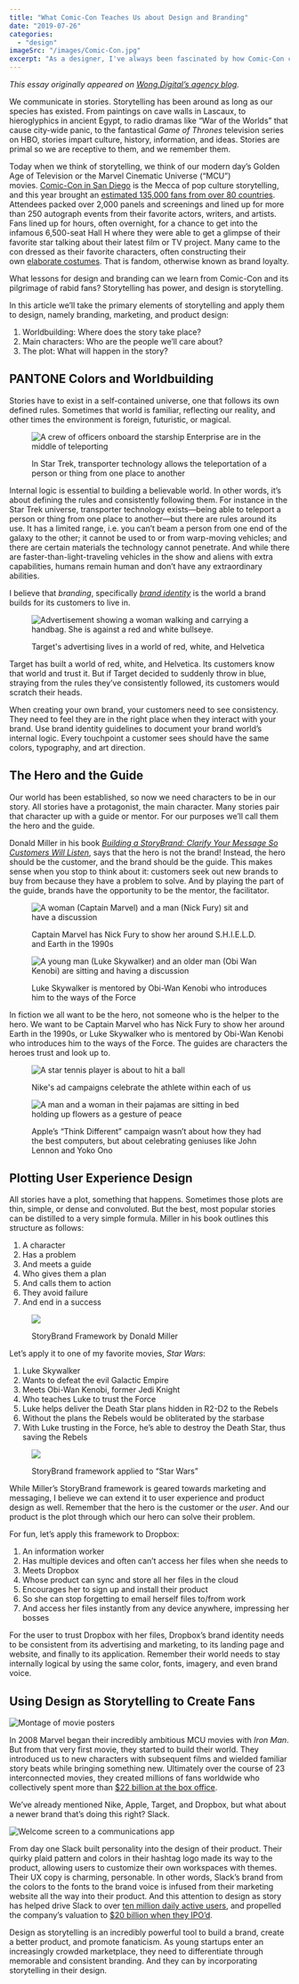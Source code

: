 ```yaml
---
title: "What Comic-Con Teaches Us about Design and Branding"
date: "2019-07-26"
categories: 
  - "design"
imageSrc: "/images/Comic-Con.jpg"
excerpt: "As a designer, I've always been fascinated by how Comic-Con creates such passionate brand loyalty. By examining the core elements of storytelling - from worldbuilding to character development - we can apply these same principles to create more compelling brands and products. Here's what I learned from studying one of pop culture's biggest phenomena."
---
```


_This essay originally appeared on_ [_Wong.Digital’s agency blog_](https://wong.digital/blog/what-comic-con-teaches-us-about-design-and-branding/)_._

We communicate in stories. Storytelling has been around as long as our species has existed. From paintings on cave walls in Lascaux, to hieroglyphics in ancient Egypt, to radio dramas like “War of the Worlds” that cause city-wide panic, to the fantastical _Game of Thrones_ television series on HBO, stories impart culture, history, information, and ideas. Stories are primal so we are receptive to them, and we remember them.

Today when we think of storytelling, we think of our modern day’s Golden Age of Television or the Marvel Cinematic Universe (“MCU”) movies. [Comic-Con in San Diego](https://www.comic-con.org/cci) is the Mecca of pop culture storytelling, and this year brought an [estimated 135,000 fans from over 80 countries](https://visitsandiego.com/2019/07/breaking-down-comic-con-2019-numbers). Attendees packed over 2,000 panels and screenings and lined up for more than 250 autograph events from their favorite actors, writers, and artists. Fans lined up for hours, often overnight, for a chance to get into the infamous 6,500-seat Hall H where they were able to get a glimpse of their favorite star talking about their latest film or TV project. Many came to the con dressed as their favorite characters, often constructing their own [elaborate costumes](https://cosplay.kotaku.com/our-favorite-cosplay-from-san-diego-comic-con-2019-1836712298). That is fandom, otherwise known as brand loyalty.

What lessons for design and branding can we learn from Comic-Con and its pilgrimage of rabid fans? Storytelling has power, and design is storytelling.

In this article we’ll take the primary elements of storytelling and apply them to design, namely branding, marketing, and product design:

1. Worldbuilding: Where does the story take place?
2. Main characters: Who are the people we’ll care about?
3. The plot: What will happen in the story?​

## PANTONE Colors and Worldbuilding

Stories have to exist in a self-contained universe, one that follows its own defined rules. Sometimes that world is familiar, reflecting our reality, and other times the environment is foreign, futuristic, or magical.

<figure>

![A crew of officers onboard the starship Enterprise are in the middle of teleporting](/images/ST-Transporter-1024x576.jpeg)

<figcaption>

In Star Trek, transporter technology allows the teleportation of a person or thing from one place to another

</figcaption>

</figure>

Internal logic is essential to building a believable world. In other words, it’s about defining the rules and consistently following them. For instance in the Star Trek universe, transporter technology exists—being able to teleport a person or thing from one place to another—but there are rules around its use. It has a limited range, i.e. you can’t beam a person from one end of the galaxy to the other; it cannot be used to or from warp-moving vehicles; and there are certain materials the technology cannot penetrate. And while there are faster-than-light-traveling vehicles in the show and aliens with extra capabilities, humans remain human and don’t have any extraordinary abilities.

I believe that _branding_, specifically [_brand identity_](https://wong.digital/blog/you-dont-need-a-logo-you-need-a-brand-identity/) is the world a brand builds for its customers to live in.

<figure>

![Advertisement showing a woman walking and carrying a handbag. She is against a red and white bullseye.](/images/TargetAd-792x1024.jpeg)

<figcaption>

Target's advertising lives in a world of red, white, and Helvetica

</figcaption>

</figure>

Target has built a world of red, white, and Helvetica. Its customers know that world and trust it. But if Target decided to suddenly throw in blue, straying from the rules they’ve consistently followed, its customers would scratch their heads.

When creating your own brand, your customers need to see consistency. They need to feel they are in the right place when they interact with your brand. Use brand identity guidelines to document your brand world’s internal logic. Every touchpoint a customer sees should have the same colors, typography, and art direction.

## The Hero and the Guide

Our world has been established, so now we need characters to be in our story. All stories have a protagonist, the main character. Many stories pair that character up with a guide or mentor. For our purposes we’ll call them the hero and the guide.

Donald Miller in his book [_Building a StoryBrand: Clarify Your Message So Customers Will Listen_](https://buildingastorybrand.com/), says that the hero is not the brand! Instead, the hero should be the customer, and the brand should be the guide. This makes sense when you stop to think about it: customers seek out new brands to buy from because they have a problem to solve. And by playing the part of the guide, brands have the opportunity to be the mentor, the facilitator.

<figure>

![A woman (Captain Marvel) and a man (Nick Fury) sit and have a discussion](/images/CaptainMarvelStill-1024x425.jpeg)

<figcaption>

Captain Marvel has Nick Fury to show her around S.H.I.E.L.D. and Earth in the 1990s

</figcaption>

</figure>

<figure>

![A young man (Luke Skywalker) and an older man (Obi Wan Kenobi) are sitting and having a discussion](/images/StarWarsStill-1024x425.jpeg)

<figcaption>

Luke Skywalker is mentored by Obi-Wan Kenobi who introduces him to the ways of the Force

</figcaption>

</figure>

In fiction we all want to be the hero, not someone who is the helper to the hero. We want to be Captain Marvel who has Nick Fury to show her around Earth in the 1990s, or Luke Skywalker who is mentored by Obi-Wan Kenobi who introduces him to the ways of the Force. The guides are characters the heroes trust and look up to.

<figure>

![A star tennis player is about to hit a ball](/images/NikeAd-1024x576.jpeg)

<figcaption>

Nike's ad campaigns celebrate the athlete within each of us

</figcaption>

</figure>

<figure>

![A man and a woman in their pajamas are sitting in bed holding up flowers as a gesture of peace](/images/AppleAd-664x1024.jpeg)

<figcaption>

Apple’s “Think Different” campaign wasn’t about how they had the best computers, but about celebrating geniuses like John Lennon and Yoko Ono

</figcaption>

</figure>

## Plotting User Experience Design

All stories have a plot, something that happens. Sometimes those plots are thin, simple, or dense and convoluted. But the best, most popular stories can be distilled to a very simple formula. Miller in his book outlines this structure as follows:

1. A character
2. Has a problem
3. And meets a guide
4. Who gives them a plan
5. And calls them to action
6. They avoid failure
7. And end in a success

<figure>

![](/images/StoryBrand-1024x528.png)

<figcaption>

StoryBrand Framework by Donald Miller

</figcaption>

</figure>

Let’s apply it to one of my favorite movies, _Star Wars_:

1. Luke Skywalker
2. Wants to defeat the evil Galactic Empire
3. Meets Obi-Wan Kenobi, former Jedi Knight
4. Who teaches Luke to trust the Force
5. Luke helps deliver the Death Star plans hidden in R2-D2 to the Rebels
6. Without the plans the Rebels would be obliterated by the starbase
7. With Luke trusting in the Force, he’s able to destroy the Death Star, thus saving the Rebels

<figure>

![](/images/StoryBrandStarWars-1024x528.png)

<figcaption>

StoryBrand framework applied to “Star Wars”

</figcaption>

</figure>

While Miller’s StoryBrand framework is geared towards marketing and messaging, I believe we can extend it to user experience and product design as well. Remember that the hero is the customer or the _user_. And our product is the plot through which our hero can solve their problem.

For fun, let’s apply this framework to Dropbox:

1. An information worker
2. Has multiple devices and often can’t access her files when she needs to
3. Meets Dropbox
4. Whose product can sync and store all her files in the cloud
5. Encourages her to sign up and install their product
6. So she can stop forgetting to email herself files to/from work
7. And access her files instantly from any device anywhere, impressing her bosses

For the user to trust Dropbox with her files, Dropbox’s brand identity needs to be consistent from its advertising and marketing, to its landing page and website, and finally to its application. Remember their world needs to stay internally logical by using the same color, fonts, imagery, and even brand voice.

## Using Design as Storytelling to Create Fans

![Montage of movie posters](/images/MarvelCinematicUniverse-1024x576.jpeg)

In 2008 Marvel began their incredibly ambitious MCU movies with _Iron Man_. But from that very first movie, they started to build their world. They introduced us to new characters with subsequent films and wielded familiar story beats while bringing something new. Ultimately over the course of 23 interconnected movies, they created millions of fans worldwide who collectively spent more than [$22 billion at the box office](https://www.boxofficemojo.com/franchises/chart/?id=avengers.htm).

We’ve already mentioned Nike, Apple, Target, and Dropbox, but what about a newer brand that’s doing this right? Slack.

![Welcome screen to a communications app](/images/Slack-1024x573.png)

From day one Slack built personality into the design of their product. Their quirky plaid pattern and colors in their hashtag logo made its way to the product, allowing users to customize their own workspaces with themes. Their UX copy is charming, personable. In other words, Slack’s brand from the colors to the fonts to the brand voice is infused from their marketing website all the way into their product. And this attention to design as story has helped drive Slack to over [ten million daily active users](https://slackhq.com/slack-has-10-million-daily-active-users), and propelled the company’s valuation to [$20 billion when they IPO’d](https://www.npr.org/2019/06/19/734095998/putting-a-price-on-chat-slack-is-going-public-at-16-billion-value).

Design as storytelling is an incredibly powerful tool to build a brand, create a better product, and promote fanaticism. As young startups enter an increasingly crowded marketplace, they need to differentiate through memorable and consistent branding. And they can by incorporating storytelling in their design.
